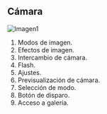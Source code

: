## Cámara

![Imagen1](http://static.energysistem.com/images/manuals/42674/56efe60b4b8c5.jpg)


1. Modos de imagen.
2. Efectos de imagen.
3. Intercambio de cámara.
4. Flash.
5. Ajustes.
6. Previsualización de cámara.
7. Selección de modo.
8. Botón de disparo.
9. Acceso a galería.




